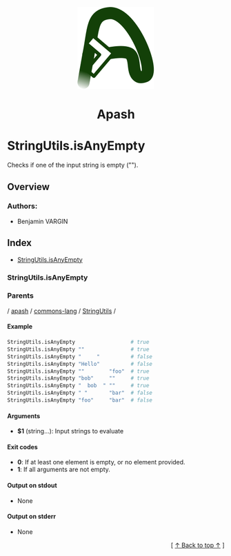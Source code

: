 
<div align="center" id="apash-top">
  <a href="https://github.com/hastec-fr/apash">
    <img alt="apash-logo" src="../../../../../../../assets/apash-logo.svg"/>
  </a>

  # Apash
</div>

# StringUtils.isAnyEmpty

Checks if one of the input string is empty ("").

## Overview

<!-- -->
### Authors:
* Benjamin VARGIN

## Index

* [StringUtils.isAnyEmpty](#stringutilsisanyempty)

### StringUtils.isAnyEmpty

### Parents
<!-- apash.parentBegin -->
[](../../../../.md) / [apash](../../../apash.md) / [commons-lang](../../commons-lang.md) / [StringUtils](../StringUtils.md) / 
<!-- apash.parentEnd -->

#### Example

```bash
StringUtils.isAnyEmpty                  # true
StringUtils.isAnyEmpty ""               # true
StringUtils.isAnyEmpty "     "          # false
StringUtils.isAnyEmpty "Hello"          # false
StringUtils.isAnyEmpty ""        "foo"  # true
StringUtils.isAnyEmpty "bob"     ""     # true
StringUtils.isAnyEmpty "  bob  " ""     # true
StringUtils.isAnyEmpty " "       "bar"  # false
StringUtils.isAnyEmpty "foo"     "bar"  # false
```

#### Arguments

* **$1** (string...): Input strings to evaluate

#### Exit codes

* **0**: If at least one element is empty, or no element provided.
* **1**: If all arguments are not empty.

#### Output on stdout

* None

#### Output on stderr

* None


  <div align="right">[ <a href="#apash-top">↑ Back to top ↑</a> ]</div>

